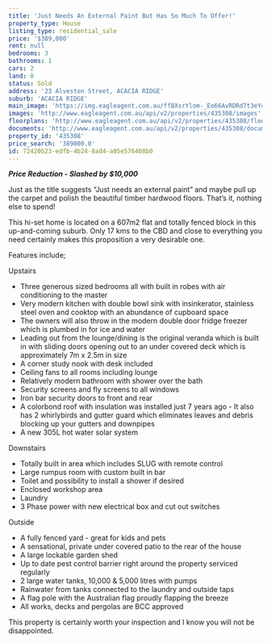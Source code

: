```yaml
---
title: 'Just Needs An External Paint But Has So Much To Offer!'
property_type: House
listing_type: residential_sale
price: '$389,000'
rent: null
bedrooms: 3
bathrooms: 1
cars: 2
land: 0
status: Sold
address: '23 Alveston Street, ACACIA RIDGE'
suburb: 'ACACIA RIDGE'
main_image: 'https://img.eagleagent.com.au/ffBXsrYlom-_Eo66AvRDRd7t3eY=/1280x854/smart/https://s3-us-west-2.amazonaws.com/eagleagent-orig/images/6823045/117642331-image-M.jpg'
images: 'http://www.eagleagent.com.au/api/v2/properties/435308/images'
floorplans: 'http://www.eagleagent.com.au/api/v2/properties/435308/floorplans'
documents: 'http://www.eagleagent.com.au/api/v2/properties/435308/documents'
property_id: '435308'
price_search: '389000.0'
id: 72420b23-edfb-4b24-8ad4-a05e576408b0
---
```

***Price Reduction - Slashed by $10,000***

Just as the title suggests “Just needs an external paint” and maybe pull up the carpet and polish the beautiful timber hardwood floors. That’s it, nothing else to spend!

This hi-set home is located on a 607m2 flat and totally fenced block in this up-and-coming suburb. Only 17 kms to the CBD and close to everything you need certainly makes this proposition a very desirable one.

Features include;

Upstairs
*  Three generous sized bedrooms all with built in robes with air conditioning to the master
*  Very modern kitchen with double bowl sink with insinkerator, stainless steel oven and cooktop with an abundance of cupboard space
*  The owners will also throw in the modern double door fridge freezer which is plumbed in for ice and water
*  Leading out from the lounge/dining is the original veranda which is built in with sliding doors opening out to an under covered deck which is approximately 7m x 2.5m in size
*  A corner study nook with desk included
*  Ceiling fans to all rooms including lounge
*  Relatively modern bathroom with shower over the bath
*  Security screens and fly screens to all windows
*  Iron bar security doors to front and rear
*  A colorbond roof with insulation was installed just 7 years ago - It also has 2 whirlybirds and gutter guard which eliminates leaves and debris blocking up your gutters and downpipes
*  A new 305L hot water solar system

Downstairs
*  Totally built in area which includes SLUG with remote control
*  Large rumpus room with custom built in bar
*  Toilet and possibility to install a shower if desired
*  Enclosed workshop area
*  Laundry
*  3 Phase power with new electrical box and cut out switches

Outside

*  A fully fenced yard - great for kids and pets
*  A sensational, private under covered patio to the rear of the house
*  A large lockable garden shed
*  Up to date pest control barrier right around the property serviced regularly
*  2 large water tanks, 10,000 & 5,000 litres with pumps
*  Rainwater from tanks connected to the laundry and outside taps
*  A flag pole with the Australian flag proudly flapping the breeze
*  All works, decks and pergolas are BCC approved

This property is certainly worth your inspection and I know you will not be disappointed.
